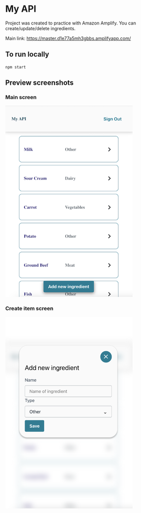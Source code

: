 # My API

Project was created to practice with Amazon Amplify.
You can create/update/delete ingredients.

Main link: https://master.d1e77a5mh3gbbs.amplifyapp.com/

## To run locally

`npm start`

## Preview screenshots

### Main screen

<!-- ![Create item screen](src/images/my_api_create.png) -->
<img src="src/images/my_api_main.png" alt="Create item screen" width="400" height="600">

### Create item screen

<img src="src/images/my_api_create.png" alt="Create item screen" width="400" height="600">
